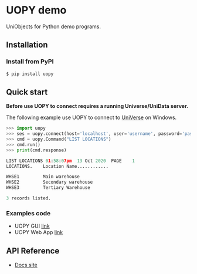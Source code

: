 # UOPY demo

UniObjects for Python demo programs.

## Installation

### Install from PyPI

```bash
$ pip install uopy
```

## Quick start

**Before use UOPY to connect requires a running Universe/UniData server.** 

The following example use UOPY to connect to [UniVerse](https://www.rocketsoftware.com/products/rocket-universe-0/rocket-universe) on Windows.

```python
>>> import uopy
>>> ses = uopy.connect(host='localhost', user='username', password='password', account='XDEMO')
>>> cmd = uopy.Command("LIST LOCATIONS")
>>> cmd.run()
>>> print(cmd.response)

LIST LOCATIONS 01:58:07pm  13 Oct 2020  PAGE    1
LOCATIONS.    Location Name............

WHSE1         Main warehouse
WHSE2         Secondary warehouse
WHSE3         Tertiary Warehouse

3 records listed.
```
### Examples code

* UOPY GUI [link](https://github.com/RocketSoftware/uopy-demo/tree/master/examples/uopy_tkexample)
* UOPY Web App [link](https://github.com/RocketSoftware/uopy-demo/tree/master/examples/uopy_web)

## API Reference

* [Docs site](https://rocketsoftware.github.io/uopy-demo/docs/uopy.html)
